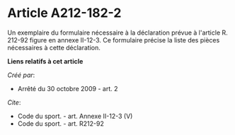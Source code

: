 # Article A212-182-2

Un exemplaire du formulaire nécessaire à la déclaration prévue à l'article R. 212-92 figure en annexe II-12-3. Ce formulaire
précise la liste des pièces nécessaires à cette déclaration.

**Liens relatifs à cet article**

_Créé par_:

  - Arrêté du 30 octobre 2009 - art. 2

_Cite_:

  - Code du sport. - art. Annexe II-12-3 (V)
  - Code du sport. - art. R212-92
